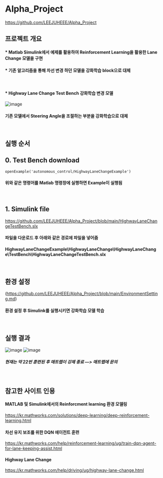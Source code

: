 # Alpha_Project
https://github.com/LEEJUHEEE/Alpha_Project
## 프로젝트 개요
#### * Matlab Simulink에서 예제를 활용하여 Reinforcement Learning을 활용한 Lane Change 모델을 구현
#### * 기존 알고리즘을 통해 차선 변경 하던 모델을 강화학습 block으로 대체   
&nbsp; 
#### * Highway Lane Change Test Bench 강화학습 변경 모델
![image](https://user-images.githubusercontent.com/107983583/175031344-a903d2e2-2810-4854-9c79-b88c3c41030e.png)
#### 기존 모델에서 Steering Angle을 조절하는 부분을 강화학습으로 대체 
&nbsp; 
## 실행 순서
## 0. Test Bench download

```
openExample('autonomous_control/HighwayLaneChangeExample')
```
#### 위와 같은 명령어를 Matlab 명령창에 실행하면 Example이 실행됨
&nbsp; 
## 1. Simulink file
https://github.com/LEEJUHEEE/Alpha_Project/blob/main/HighwayLaneChangeTestBench.slx
#### 파일을 다운로드 후 아래와 같은 경로에 파일을 넣어줌
#### HighwayLaneChangeExample\HighwayLaneChange\HighwayLaneChange\TestBench\HighwayLaneChangeTestBench.slx
&nbsp; 
## 환경 설정
(https://github.com/LEEJUHEEE/Alpha_Project/blob/main/EnvironmentSetting.md)

#### 환경 설정 후 Simulink를 실행시키면 강화학습 모델 학습
&nbsp; 
## 실행 결과

![image](https://user-images.githubusercontent.com/107983583/175028304-33fcfe14-88c8-41db-a410-960b013c1adc.png)
![image](https://user-images.githubusercontent.com/107983583/175028375-8a0950e5-5203-4b59-a5fb-d38481fd7a78.png)

##### 현재는 약 22번 훈련된 후 매트랩이 강제 종료 —> 매트랩에 문의
&nbsp; 
## 참고한 사이트 인용
#### MATLAB 및 Simulink에서의 Reinforcment learning 환경 모델링
https://kr.mathworks.com/solutions/deep-learning/deep-reinforcement-learning.html

#### 차선 유지 보조를 위한 DQN 에이전트 훈련
https://kr.mathworks.com/help/reinforcement-learning/ug/train-dqn-agent-for-lane-keeping-assist.html

#### Highway Lane Change
https://kr.mathworks.com/help/driving/ug/highway-lane-change.html

